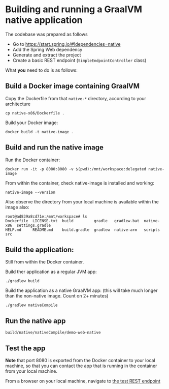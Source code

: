 # Building and running a GraalVM native application

The codebase was prepared as follows
- Go to https://start.spring.io/#!dependencies=native
- Add the Spring Web dependency
- Generate and extract the project
- Create a basic REST endpoint (`SimpleEndpointController` class)

What **you** need to do is as follows:

## Build a Docker image containing GraalVM
Copy the Dockerfile from that `native-*` directory, according to your architecture
```
cp native-x86/Dockerfile .
```

Build your Docker image:
```
docker build -t native-image .
```

## Build and run the native image

Run the Docker container:
```
docker run -it -p 8080:8080 -v $(pwd):/mnt/workspace:delegated native-image
```
From within the container, check native-image is installed and working:

```
native-image --version
```

Also observe the directory from your local machine is available within the image also:
```console
root@ad839a8cd71e:/mnt/workspace# ls
Dockerfile  LICENSE.txt  build         gradle   gradlew.bat  native-x86  settings.gradle
HELP.md     README.md    build.gradle  gradlew  native-arm   scripts     src
```

## Build the application:

Still from within the Docker container.

Build ther application as a regular JVM app:
```
./gradlew build
```

Build the application as a native GraalVM app:
(this will take much longer than the non-native image. Count on 2+ minutes)
```
./gradlew nativeCompile
```

## Run the native app
```
build/native/nativeCompile/demo-web-native
```

## Test the app

__Note__ that port 8080 is exported from the Docker container to your local machine, so that you can contact the app that is running in the container from your local machine.

From a browser on your local machine, navigate to [the test REST endpoint](http://localhost:8080/theanswer)

